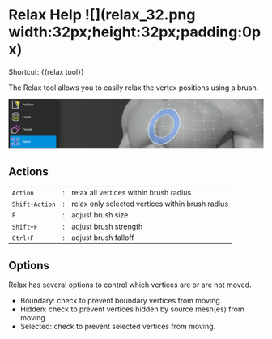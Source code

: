 # Relax Help ![](relax_32.png width:32px;height:32px;padding:0px)

Shortcut: {{relax tool}}


The Relax tool allows you to easily relax the vertex positions using a brush.

![](help_relax.png)

## Actions

|  |  |  |
| --- | --- | --- |
| `Action` | : | relax all vertices within brush radius |
| `Shift+Action` | : | relax only selected vertices within brush radius |
| `F` | : | adjust brush size |
| `Shift+F` | : | adjust brush strength |
| `Ctrl+F` | : | adjust brush falloff |

## Options

Relax has several options to control which vertices are or are not moved.

- Boundary: check to prevent boundary vertices from moving.
- Hidden: check to prevent vertices hidden by source mesh(es) from moving.
- Selected: check to prevent selected vertices from moving.
